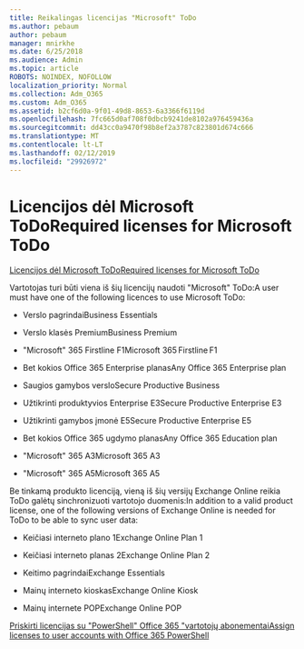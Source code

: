 ```yaml
---
title: Reikalingas licencijas "Microsoft" ToDo
ms.author: pebaum
author: pebaum
manager: mnirkhe
ms.date: 6/25/2018
ms.audience: Admin
ms.topic: article
ROBOTS: NOINDEX, NOFOLLOW
localization_priority: Normal
ms.collection: Adm_O365
ms.custom: Adm_O365
ms.assetid: b2cf6d0a-9f01-49d8-8653-6a3366f6119d
ms.openlocfilehash: 7fc665d0af708f0dbcb9241de8102a976459436a
ms.sourcegitcommit: dd43cc0a9470f98b8ef2a3787c823801d674c666
ms.translationtype: MT
ms.contentlocale: lt-LT
ms.lasthandoff: 02/12/2019
ms.locfileid: "29926972"
---
```

# <a name="required-licenses-for-microsoft-todo"></a><span data-ttu-id="fee58-102">Licencijos dėl Microsoft ToDo</span><span class="sxs-lookup"><span data-stu-id="fee58-102">Required licenses for Microsoft ToDo</span></span>

[<span data-ttu-id="fee58-103">Licencijos dėl Microsoft ToDo</span><span class="sxs-lookup"><span data-stu-id="fee58-103">Required licenses for Microsoft ToDo</span></span>](https://support.office.com/article/381e9d1b-c500-49b5-973e-890fd86528d7.aspx)
  
<span data-ttu-id="fee58-104">Vartotojas turi būti viena iš šių licencijų naudoti "Microsoft" ToDo:</span><span class="sxs-lookup"><span data-stu-id="fee58-104">A user must have one of the following licences to use Microsoft ToDo:</span></span>
  
- <span data-ttu-id="fee58-105">Verslo pagrindai</span><span class="sxs-lookup"><span data-stu-id="fee58-105">Business Essentials</span></span>
    
- <span data-ttu-id="fee58-106">Verslo klasės Premium</span><span class="sxs-lookup"><span data-stu-id="fee58-106">Business Premium</span></span>
    
- <span data-ttu-id="fee58-107">"Microsoft" 365 Firstline F1</span><span class="sxs-lookup"><span data-stu-id="fee58-107">Microsoft 365 Firstline F1</span></span>
    
- <span data-ttu-id="fee58-108">Bet kokios Office 365 Enterprise planas</span><span class="sxs-lookup"><span data-stu-id="fee58-108">Any Office 365 Enterprise plan</span></span>
    
- <span data-ttu-id="fee58-109">Saugios gamybos verslo</span><span class="sxs-lookup"><span data-stu-id="fee58-109">Secure Productive Business</span></span>
    
- <span data-ttu-id="fee58-110">Užtikrinti produktyvios Enterprise E3</span><span class="sxs-lookup"><span data-stu-id="fee58-110">Secure Productive Enterprise E3</span></span>
    
- <span data-ttu-id="fee58-111">Užtikrinti gamybos įmonė E5</span><span class="sxs-lookup"><span data-stu-id="fee58-111">Secure Productive Enterprise E5</span></span>
    
- <span data-ttu-id="fee58-112">Bet kokios Office 365 ugdymo planas</span><span class="sxs-lookup"><span data-stu-id="fee58-112">Any Office 365 Education plan</span></span>
    
- <span data-ttu-id="fee58-113">"Microsoft" 365 A3</span><span class="sxs-lookup"><span data-stu-id="fee58-113">Microsoft 365 A3</span></span>
    
- <span data-ttu-id="fee58-114">"Microsoft" 365 A5</span><span class="sxs-lookup"><span data-stu-id="fee58-114">Microsoft 365 A5</span></span>
    
<span data-ttu-id="fee58-115">Be tinkamą produkto licenciją, vieną iš šių versijų Exchange Online reikia ToDo galėtų sinchronizuoti vartotojo duomenis:</span><span class="sxs-lookup"><span data-stu-id="fee58-115">In addition to a valid product license, one of the following versions of Exchange Online is needed for ToDo to be able to sync user data:</span></span> 
  
- <span data-ttu-id="fee58-116">Keičiasi interneto plano 1</span><span class="sxs-lookup"><span data-stu-id="fee58-116">Exchange Online Plan 1</span></span>
    
- <span data-ttu-id="fee58-117">Keičiasi interneto planas 2</span><span class="sxs-lookup"><span data-stu-id="fee58-117">Exchange Online Plan 2</span></span>
    
- <span data-ttu-id="fee58-118">Keitimo pagrindai</span><span class="sxs-lookup"><span data-stu-id="fee58-118">Exchange Essentials</span></span>
    
- <span data-ttu-id="fee58-119">Mainų interneto kioskas</span><span class="sxs-lookup"><span data-stu-id="fee58-119">Exchange Online Kiosk</span></span>
    
- <span data-ttu-id="fee58-120">Mainų internete POP</span><span class="sxs-lookup"><span data-stu-id="fee58-120">Exchange Online POP</span></span>
    
[<span data-ttu-id="fee58-121">Priskirti licencijas su "PowerShell" Office 365 "vartotojų abonementai</span><span class="sxs-lookup"><span data-stu-id="fee58-121">Assign licenses to user accounts with Office 365 PowerShell</span></span>](https://docs.microsoft.com/office365/enterprise/powershell/assign-licenses-to-user-accounts-with-office-365-powershell )
  

